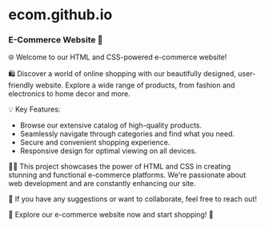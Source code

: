 # ecom.github.io

### E-Commerce Website 🛒

🌐 Welcome to our HTML and CSS-powered e-commerce website!

🛍️ Discover a world of online shopping with our beautifully designed, user-friendly website. Explore a wide range of products, from fashion and electronics to home decor and more.

💡 Key Features:
- Browse our extensive catalog of high-quality products.
- Seamlessly navigate through categories and find what you need.
- Secure and convenient shopping experience.
- Responsive design for optimal viewing on all devices.

👨‍💻 This project showcases the power of HTML and CSS in creating stunning and functional e-commerce platforms. We're passionate about web development and are constantly enhancing our site.

🔧 If you have any suggestions or want to collaborate, feel free to reach out!

🌟 Explore our e-commerce website now and start shopping! 🚀



